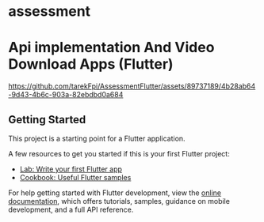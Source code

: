 # assessment

# Api implementation And Video Download Apps (Flutter)
 


https://github.com/tarekFpi/AssessmentFlutter/assets/89737189/4b28ab64-9d43-4b6c-903a-82ebdbd0a684



## Getting Started

This project is a starting point for a Flutter application.

A few resources to get you started if this is your first Flutter project:

- [Lab: Write your first Flutter app](https://docs.flutter.dev/get-started/codelab)
- [Cookbook: Useful Flutter samples](https://docs.flutter.dev/cookbook)

For help getting started with Flutter development, view the
[online documentation](https://docs.flutter.dev/), which offers tutorials,
samples, guidance on mobile development, and a full API reference.
